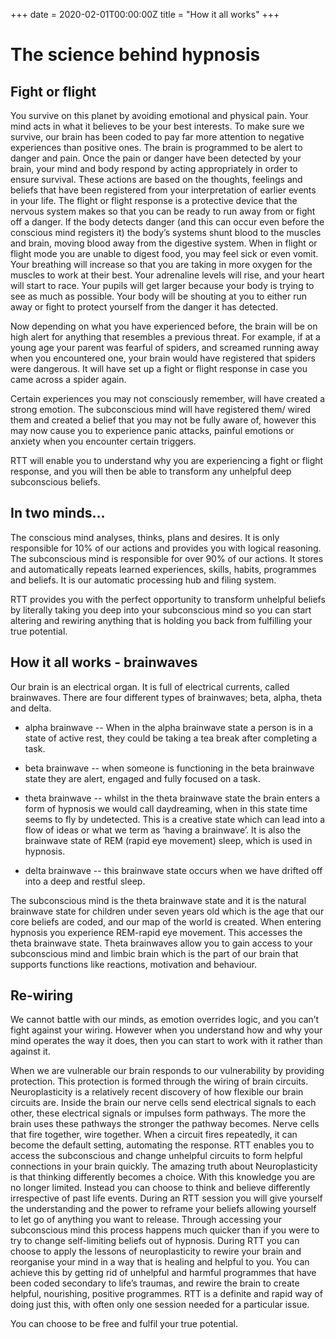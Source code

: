 +++
date = 2020-02-01T00:00:00Z
title = "How it all works"
+++

# The science behind hypnosis

## Fight or flight

You survive on this planet by avoiding emotional and physical pain. Your mind acts in what it believes to be your best interests. To make sure we survive, our brain has been coded to pay far more attention to negative experiences than positive ones. The brain is programmed to be alert to danger and pain. Once the pain or danger have been detected by your brain, your mind and body respond by acting appropriately in order to ensure survival. These actions are based on the thoughts, feelings and beliefs that have been registered from your interpretation of earlier events in your life. The flight or flight response is a protective device that the nervous system makes so that you can be ready to run away from or fight off a danger. If the body detects danger (and this can occur even before the conscious mind registers it) the body’s systems shunt blood to the muscles and brain, moving blood away from the digestive system. When in flight or flight mode you are unable to digest food, you may feel sick or even vomit. Your breathing will increase so that you are taking in more oxygen for the muscles to work at their best. Your adrenaline levels will rise, and your heart will start to race. Your pupils will get larger because your body is trying to see as much as possible. Your body will be shouting at you to either run away or fight to protect yourself from the danger it has detected.

Now depending on what you have experienced before, the brain will be on high alert for anything that resembles a previous threat. For example, if at a young age your parent was fearful of spiders, and screamed running away when you encountered one, your brain would have registered that spiders were dangerous. It will have set up a fight or flight response in case you came across a spider again.

Certain experiences you may not consciously remember, will have created a strong emotion. The subconscious mind will have registered them/ wired them and created a belief that you may not be fully aware of, however this may now cause you to experience panic attacks, painful emotions or anxiety when you encounter certain triggers.

RTT will enable you to understand why you are experiencing a fight or flight response, and you will then be able to transform any unhelpful deep subconscious beliefs.

## In two minds...

The conscious mind analyses, thinks, plans and desires. It is only responsible for 10% of our actions and provides you with logical reasoning. The subconscious mind is responsible for over 90% of our actions. It stores and automatically repeats learned experiences, skills, habits, programmes and beliefs. It is our automatic processing hub and filing system.

RTT provides you with the perfect opportunity to transform unhelpful beliefs by literally taking you deep into your subconscious mind so you can start altering and rewiring anything that is holding you back from fulfilling your true potential.

## How it all works - brainwaves

Our brain is an electrical organ. It is full of electrical currents, called brainwaves. There are four different types of brainwaves; beta, alpha, theta and delta.

* alpha brainwave -- When in the alpha brainwave state a person is in a state of active rest, they could be taking a tea break after completing a task. 

* beta brainwave -- when someone is functioning in the beta brainwave state they are alert, engaged and fully focused on a task. 
 
* theta brainwave -- whilst in the theta brainwave state the brain enters a form of hypnosis we would call daydreaming, when in this state time seems to fly by undetected. This is a creative state which can lead into a flow of ideas or what we term as ‘having a brainwave’. It is also the brainwave state of REM (rapid eye movement) sleep, which is used in hypnosis.

* delta brainwave -- this brainwave state occurs when we have drifted off into a deep and restful sleep.

The subconscious mind is the theta brainwave state and it is the natural brainwave state for children under seven years old which is the age that our core beliefs are coded, and our map of the world is created. When entering hypnosis you experience REM-rapid eye movement. This accesses the theta brainwave state. Theta brainwaves allow you to gain access to your subconscious mind and limbic brain which is the part of our brain that supports functions like reactions, motivation and behaviour.

## Re-wiring

We cannot battle with our minds, as emotion overrides logic, and you can’t fight against your wiring. However when you understand how and why your mind operates the way it does, then you can start to work with it rather than against it.

When we are vulnerable our brain responds to our vulnerability by providing protection. This protection is formed through the wiring of brain circuits. Neuroplasticity is a relatively recent discovery of how flexible our brain circuits are. Inside the brain our nerve cells send electrical signals to each other, these electrical signals or impulses form pathways. The more the brain uses these pathways the stronger the pathway becomes. Nerve cells that fire together, wire together. When a circuit fires repeatedly, it can become the default setting, automating the response. RTT enables you to access the subconscious and change unhelpful circuits to form helpful connections in your brain quickly. The amazing truth about Neuroplasticity is that thinking differently becomes a choice. With this knowledge you are no longer limited. Instead you can choose to think and believe differently irrespective of past life events. During an RTT session you will give yourself the understanding and the power to reframe your beliefs allowing yourself to let go of anything you want to release. Through accessing your subconscious mind this process happens much quicker than if you were to try to change self-limiting beliefs out of hypnosis. During RTT you can choose to apply the lessons of neuroplasticity to rewire your brain and reorganise your mind in a way that is healing and helpful to you. You can achieve this by getting rid of unhelpful and harmful programmes that have been coded secondary to life’s traumas, and rewire the brain to create helpful, nourishing, positive programmes. RTT is a definite and rapid way of doing just this, with often only one session needed for a particular issue. 

You can choose to be free and fulfil your true potential.